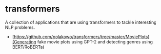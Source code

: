 # transformers

A collection of applications that are using transformers to tackle interesting NLP problems.

- [https://github.com/polakowo/transformers/tree/master/MoviePlots](Generating fake movie plots using GPT-2 and detecting genres using BERT/RoBERTa)
